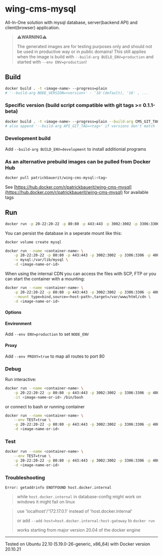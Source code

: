 # wing-cms-mysql

All-In-One solution with mysql database, server(backend API) and client(browser) application.

> ⚠️**WARNING**⚠️
>
> The generated images are for testing purposes only and should not be used in productive way or in public domains!
> This still applies when the image is build with `--build-arg BUILD_ENV=production` and started with `--env ENV=production`!


## Build

```bash
docker build . -t <image-name> --progress=plain
# '--build-arg NODE_VERSION=<version>' - '18'(default), '16' , ...
```


### Specific version (build script compatible with git tags >= 0.1.1-beta)


```bash
docker build . -t <image-name> --progress=plain --build-arg CMS_GIT_TAG=<tag>
# also append '--build-arg API_GIT_TAG=<tag>' if versions don't match
```


### Development build

Add `--build-arg BUILD_ENV=development` to install additionial programs


### As an alternative prebuild images can be pulled from Docker Hub

```bash
docker pull patrickbauerit/wing-cms-mysql:<tag>
```
See [https://hub.docker.com/r/patrickbauerit/wing-cms-mysql](https://hub.docker.com/r/patrickbauerit/wing-cms-mysql) for available tags


## Run

```bash
docker run -p 20-22:20-22 -p 80:80 -p 443:443 -p 3002:3002 -p 3306:3306 -p 4000:4000 -d <image-name-or-id>
```

You can persist the database in a seperate mount like this:

```bash
docker volume create mysql

docker run --name <container-name> \
	-p 20-22:20-22 -p 80:80 -p 443:443 -p 3002:3002 -p 3306:3306 -p 4000:4000 \
	-v mysql:/var/lib/mysql \
	-d <image-name-or-id>
```

When using the internal CDN you can access the files with SCP, FTP or you can start the container with a mounting:

```bash
docker run --name <container-name> \
	-p 20-22:20-22 -p 80:80 -p 443:443 -p 3002:3002 -p 3306:3306 -p 4000:4000 \
	--mount type=bind,source=<host-path>,target=/var/www/html/cdn \
	-d <image-name-or-id>
```


#### Options


#### Environment

Add `--env ENV=production` to set `NODE_ENV`


#### Proxy

Add `--env PROXY=true` to map all routes to port 80


### Debug

Run interactive:
```bash
docker run --name <container-name> \
	-p 20-22:20-22 -p 80:80 -p 443:443 -p 3002:3002 -p 3306:3306 -p 4000:4000 \
	-it <image-name-or-id> /bin/bash
```

or connect to bash or running container
```bash
docker run --name <container-name> \
	--env TEST=true \
	-p 20-22:20-22 -p 80:80 -p 443:443 -p 3002:3002 -p 3306:3306 -p 4000:4000 \
	-d <image-name-or-id>
```


### Test

```bash
docker run --name <container-name> \
	--env TEST=true \
	-p 20-22:20-22 -p 80:80 -p 443:443 -p 3002:3002 -p 3306:3306 -p 4000:4000 \
	-d <image-name-or-id>
```


### Troubleshooting

`Error: getaddrinfo ENOTFOUND host.docker.internal`

> while `host.docker.internal` in database-config might work on windows it might fail on linux

> use 'localhost'/'172.17.0.1' instead of 'host.docker.internal' 
>
> or add `--add-host=host.docker.internal:host-gateway` to `docker run`
>
> works starting from major version 20.04 of the docker engine


---

Tested on Ubuntu 22.10 (5.19.0-26-generic, x86_64) with Docker version 20.10.21